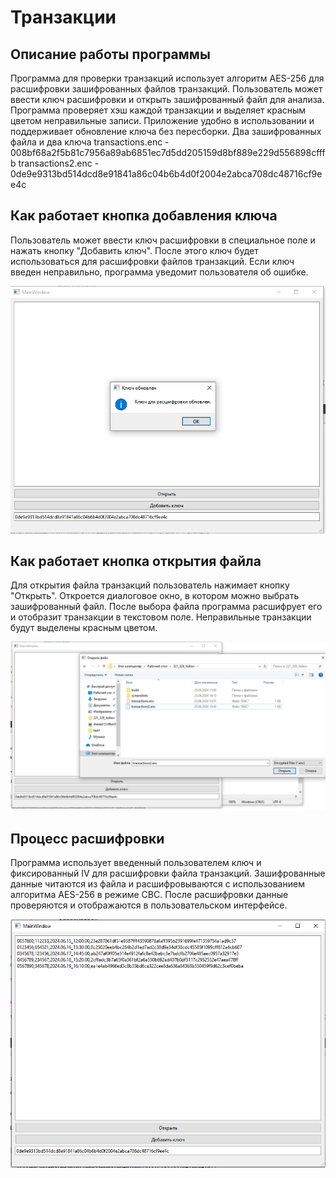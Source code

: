 # Транзакции

## Описание работы программы
Программа для проверки транзакций использует алгоритм AES-256 для расшифровки зашифрованных файлов транзакций. Пользователь может ввести ключ расшифровки и открыть зашифрованный файл для анализа. Программа проверяет хэш каждой транзакции и выделяет красным цветом неправильные записи. Приложение удобно в использовании и поддерживает обновление ключа без пересборки.
Два зашифрованных файла и два ключа
transactions.enc - 008bf68a2f5b81c7956a89ab6851ec7d5dd205159d8bf889e229d556898cfffb
transactions2.enc - 0de9e9313bd514dcd8e91841a86c04b6b4d0f2004e2abca708dc48716cf9ee4c


## Как работает кнопка добавления ключа
Пользователь может ввести ключ расшифровки в специальное поле и нажать кнопку "Добавить ключ". После этого ключ будет использоваться для расшифровки файлов транзакций. Если ключ введен неправильно, программа уведомит пользователя об ошибке.

![Добавление ключа](./screenshots/add_key.png)

## Как работает кнопка открытия файла
Для открытия файла транзакций пользователь нажимает кнопку "Открыть". Откроется диалоговое окно, в котором можно выбрать зашифрованный файл. После выбора файла программа расшифрует его и отобразит транзакции в текстовом поле. Неправильные транзакции будут выделены красным цветом.

![Открытие файла](./screenshots/open_file.png)

## Процесс расшифровки
Программа использует введенный пользователем ключ и фиксированный IV для расшифровки файла транзакций. Зашифрованные данные читаются из файла и расшифровываются с использованием алгоритма AES-256 в режиме CBC. После расшифровки данные проверяются и отображаются в пользовательском интерфейсе.

![Расшифровка](./screenshots/decryption.png)
